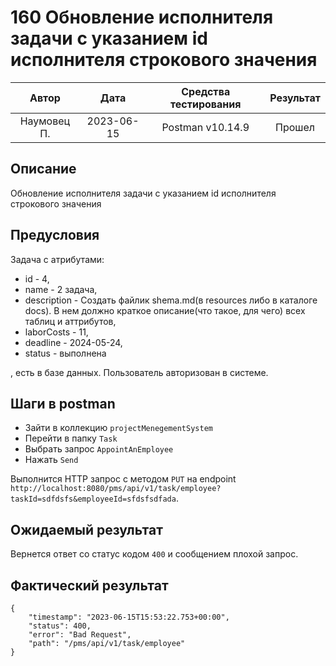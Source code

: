 # 160 Обновление исполнителя задачи с указанием id исполнителя строкового значения

|    Автор    |    Дата    | Средства тестирования | Результат |
|:-----------:|:----------:|:---------------------:|:---------:|
| Наумовец П. | 2023-06-15 |   Postman v10.14.9    |  Прошел   |

## Описание

Обновление исполнителя задачи с указанием id исполнителя строкового значения

## Предусловия

Задача с атрибутами:

* id - 4,
* name - 2 задача,
* description - Создать файлик shema.md(в resources либо в каталоге docs). В нем должно краткое описание(что такое, для чего) всех таблиц и аттрибутов,
* laborCosts - 11,
* deadline - 2024-05-24,
* status - выполнена

, есть в базе данных. Пользователь авторизован в системе.

## Шаги в postman

* Зайти в коллекцию `projectMenegementSystem`
* Перейти в папку `Task`
* Выбрать запрос `AppointAnEmployee`
* Нажать `Send`

Выполнится HTTP запрос с методом `PUT` на endpoint `http://localhost:8080/pms/api/v1/task/employee?taskId=sdfdsfs&employeeId=sfdsfsdfada`.

## Ожидаемый результат

Вернется ответ со статус кодом `400` и сообщением плохой запрос.

## Фактический результат

```
{
    "timestamp": "2023-06-15T15:53:22.753+00:00",
    "status": 400,
    "error": "Bad Request",
    "path": "/pms/api/v1/task/employee"
}
```